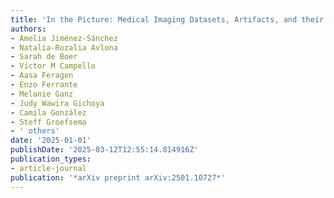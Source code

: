 ```yaml
---
title: 'In the Picture: Medical Imaging Datasets, Artifacts, and their Living Review'
authors:
- Amelia Jiménez-Sánchez
- Natalia-Rozalia Avlona
- Sarah de Boer
- Vı́ctor M Campello
- Aasa Feragen
- Enzo Ferrante
- Melanie Ganz
- Judy Wawira Gichoya
- Camila González
- Steff Groefsema
- ' others'
date: '2025-01-01'
publishDate: '2025-03-12T12:55:14.814916Z'
publication_types:
- article-journal
publication: '*arXiv preprint arXiv:2501.10727*'
---
```

